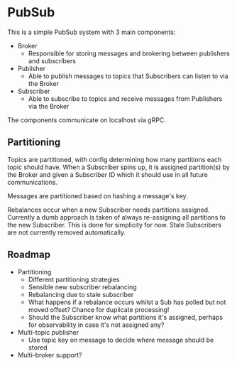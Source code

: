 # PubSub

This is a simple PubSub system with 3 main components:
- Broker
  - Responsible for storing messages and brokering between publishers and subscribers
- Publisher
  - Able to publish messages to topics that Subscribers can listen to via the Broker
- Subscriber
  - Able to subscribe to topics and receive messages from Publishers via the Broker

The components communicate on localhost via gRPC.

## Partitioning

Topics are partitioned, with config determining how many partitions each topic should have. When a
Subscriber spins up, it is assigned partition(s) by the Broker and given a Subscriber ID which it
should use in all future communications.

Messages are partitioned based on hashing a message's key.

Rebalances occur when a new Subscriber needs partitions assigned. Currently a dumb approach is taken
of always re-assigning all partitions to the new Subscriber. This is done for simplicity for now.
Stale Subscribers are not currently removed automatically.

## Roadmap

- Partitioning
  - Different partitioning strategies
  - Sensible new subscriber rebalancing
  - Rebalancing due to stale subscriber
  - What happens if a rebalance occurs whilst a Sub has polled but not moved offset? Chance for
    duplicate processing!
  - Should the Subscriber know what partitions it's assigned, perhaps for observability in case it's
    not assigned any?
- Multi-topic publisher
  - Use topic key on message to decide where message should be stored
- Multi-broker support?
